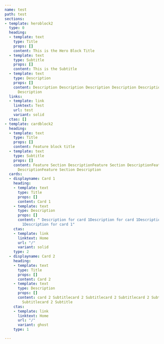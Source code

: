 ```yaml
---
name: test
path: test
sections:
- template: heroblock2
  type: 0
  heading:
  - template: text
    type: Title
    props: []
    content: This is the Hero Block Title
  - template: text
    type: Subtitle
    props: []
    content: This is the Subtitle
  - template: text
    type: Description
    props: []
    content: Description Description Description Description Description Description
      Description
  links:
  - template: link
    linktext: Test
    url: test
    variant: solid
  ctas: []
- template: cardblock2
  heading:
  - template: text
    type: Title
    props: []
    content: Feature block title
  - template: text
    type: Subtitle
    props: []
    content: Feature Section DescriptionFeature Section DescriptionFeature Section
      DescriptionFeature Section Description
  cards:
  - displayname: Card 1
    heading:
    - template: text
      type: Title
      props: []
      content: Card 1
    - template: text
      type: Description
      props: []
      content: " Description for card 1Description for card 1Description for card
        1Description for card 1"
    ctas:
    - template: link
      linktext: Home
      url: "/"
      variant: solid
    type: 2
  - displayname: Card 2
    heading:
    - template: text
      type: Title
      props: []
      content: Card 2
    - template: text
      type: Description
      props: []
      content: card 2 Subtitlecard 2 Subtitlecard 2 Subtitlecard 2 Subtitlecard 2
        Subtitlecard 2 Subtitle
    ctas:
    - template: link
      linktext: Home
      url: "/"
      variant: ghost
    type: 1

---
```

